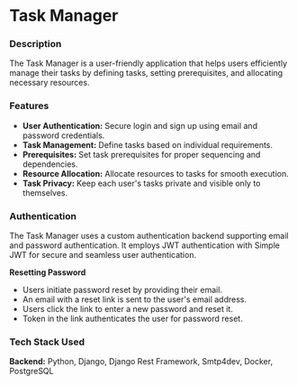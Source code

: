 # Task Manager

### Description

The Task Manager is a user-friendly application that helps users efficiently manage their tasks by defining tasks, setting prerequisites, and allocating necessary resources.

### Features

- **User Authentication:** Secure login and sign up using email and password credentials.
- **Task Management:** Define tasks based on individual requirements.
- **Prerequisites:** Set task prerequisites for proper sequencing and dependencies.
- **Resource Allocation:** Allocate resources to tasks for smooth execution.
- **Task Privacy:** Keep each user's tasks private and visible only to themselves.

### Authentication

The Task Manager uses a custom authentication backend supporting email and password authentication. It employs JWT authentication with Simple JWT for secure and seamless user authentication.

**Resetting Password**

- Users initiate password reset by providing their email.
- An email with a reset link is sent to the user's email address.
- Users click the link to enter a new password and reset it.
- Token in the link authenticates the user for password reset.

### Tech Stack Used

**Backend:** Python, Django, Django Rest Framework, Smtp4dev, Docker, PostgreSQL
